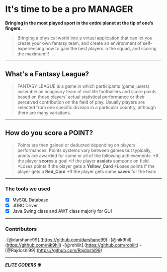 # It's time to be a pro MANAGER
**Bringing in the most played sport in the entire planet at the tip of one’s fingers.**
>Bringing a physical world into a virtual application that can let you create your own fantasy team, and create an environment of self-experiencing how to gain the best players in the squad, and scoring the maximum!!!
- - - -
## What's a Fantasy League?
>FANTASY LEAGUE is a game in which participants (game_users) assemble an imaginary team of real life footballers and score points based on those players' actual statistical performance or their perceived contribution on the field of play.	Usually players are selected from one specific division in a particular country, although there are many variations. 
- - - -
## How do you score a POINT?
>Points are then gained or deducted depending on players' performances. 
>Points systems vary between games but typically, points are awarded for some or all of the following achievements:
*If the player **scores** a goal
*If the player **assists** someone on field
*Loses points if the player gets a **Yellow_Card**
*Loses points if the player gets a **Red_Card**
*If the player gets some **saves** for the team
- - - -
### The tools we used
- [x] MySQL Database
- [x] JDBC Driver
- [x] Java Swing class and AWT class majorly for GUI
- - - -
### Contributors
-[@darshanc99].(https://github.com/darshanc99)
-[@nik9hil].(https://github.com/nik9hil)
-[@rohiiit].(https://github.com/rohiiit)
-[@Rajdoshi99].(https://github.com/Rajdoshi99)
- - - -
***ELITE CODERS*** :alien:
